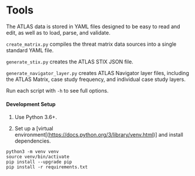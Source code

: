 # Tools

The ATLAS data is stored in YAML files designed to be easy to read and edit, as well as to load, parse, and validate.

`create_matrix.py` compiles the threat matrix data sources into a single standard YAML file.

`generate_stix.py` creates the ATLAS STIX JSON file.

`generate_navigator_layer.py` creates ATLAS Navigator layer files, including the ATLAS Matrix, case study frequency, and individual case study layers.

Run each script with `-h` to see full options.

#### Development Setup

1. Use Python 3.6+.

2. Set up a [virtual environment[(https://docs.python.org/3/library/venv.html)] and install dependencies.
```
python3 -m venv venv
source venv/bin/activate
pip install --upgrade pip
pip install -r requirements.txt
```

